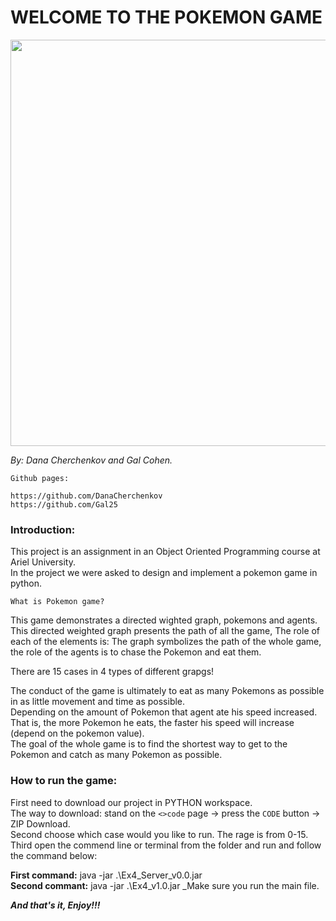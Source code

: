 # WELCOME TO THE POKEMON GAME


<img src="https://user-images.githubusercontent.com/92858287/148678303-1e8d01dd-1e04-4660-ba2d-a86875e3b2e0.jpg" width="650">


_By: Dana Cherchenkov and Gal Cohen._
```
Github pages:

https://github.com/DanaCherchenkov 
https://github.com/Gal25
```




### Introduction:
This project is an assignment in an Object Oriented Programming course at Ariel University.\
In the project we were asked to design and implement a pokemon game in python.

```
What is Pokemon game?
```
This game demonstrates a directed wighted graph, pokemons and agents.\
This directed weighted graph presents the path of all the game, 
The role of each of the elements is: The graph symbolizes the path of the whole game, the role of the agents is to chase the Pokemon and eat them.

There are 15 cases in 4 types of different grapgs!

The conduct of the game is ultimately to eat as many Pokemons as possible in as little movement and time as possible.\
Depending on the amount of Pokemon that agent ate his speed increased. That is, the more Pokemon he eats, the faster his speed will increase (depend on the pokemon value).\
The goal of the whole game is to find the shortest way to get to the Pokemon and catch as many Pokemon as possible.


### How to run the game:

First need to download our project in PYTHON workspace.\
The way to download: stand on the `<>code` page -> press the `CODE` button -> ZIP Download.\
Second choose which case would you like to run. The rage is from 0-15.\
Third open the commend line or terminal from the folder and run and follow the command below:

**First command:** java -jar .\Ex4_Server_v0.0.jar <caseID> \
**Second commant:** java -jar .\Ex4_v1.0.jar _Make sure you run the main file.
  
**_And that's it, Enjoy!!!_**










